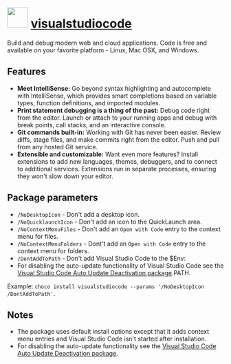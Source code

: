 # <img src="" width="48" height="48"/> [visualstudiocode](https://chocolatey.org/packages/visualstudiocode)

Build and debug modern web and cloud applications. Code is free and available on your favorite platform - Linux, Mac OSX, and Windows.

## Features

* **Meet IntelliSense:** Go beyond syntax highlighting and autocomplete with IntelliSense, which provides smart completions based on variable types, function definitions, and imported modules.
* **Print statement debugging is a thing of the past:** Debug code right from the editor. Launch or attach to your running apps and debug with break points, call stacks, and an interactive console.
* **Git commands built-in:** Working with Git has never been easier. Review diffs, stage files, and make commits right from the editor. Push and pull from any hosted Git service.
* **Extensible and customizable:** Want even more features? Install extensions to add new languages, themes, debuggers, and to connect to additional services. Extensions run in separate processes, ensuring they won't slow down your editor.

## Package parameters

* `/NoDesktopIcon` - Don't add a desktop icon.
* `/NoQuicklaunchIcon` - Don't add an icon to the QuickLaunch area.
* `/NoContextMenuFiles` - Don't add an `Open with Code` entry to the context menu for files.
* `/NoContextMenuFolders` - Dont't add an `Open with Code` entry to the context menu for folders.
* `/DontAddToPath` - Don't add Visual Studio Code to the $Env:
* For disabling the auto-update functionality of Visual Studio Code see the [Visual Studio Code Auto Update Deactivation package](https://chocolatey.org/packages/visualstudiocode-disableautoupdate).PATH.

Example: `choco install visualstudiocode --params '/NoDesktopIcon /DontAddToPath'`.

## Notes

* The package uses default install options except that it adds context menu entries and Visual Studio Code isn't started after installation.
* For disabling the auto-update functionality see the [Visual Studio Code Auto Update Deactivation package](https://chocolatey.org/packages/visualstudiocode-disableautoupdate).
